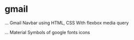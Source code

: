 # gmail

... Gmail Navbar using HTML, CSS With flexbox media query

... Material Symbols of google fonts icons
